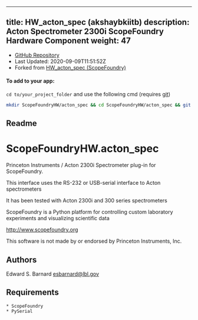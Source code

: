 
---
title: HW_acton_spec (akshaybkiitb)
description: Acton Spectrometer 2300i ScopeFoundry Hardware Component
weight: 47
---
- [GitHub Repository](https://github.com/akshaybkiitb/HW_acton_spec)
- Last Updated: 2020-09-09T11:51:52Z
- Forked from [HW_acton_spec (ScopeFoundry)](/docs/300_reference/hw-components/hw_acton_spec-scopefoundry)

#### To add to your app:

`cd to/your_project_folder` and use the following cmd (requires [git](/docs/100_development/20_git/))

```bash
mkdir ScopeFoundryHW/acton_spec && cd ScopeFoundryHW/acton_spec && git init --initial-branch=master && git remote add upstream_akshaybkiitb https://github.com/akshaybkiitb/HW_acton_spec && git pull upstream_akshaybkiitb master && cd ../..
```

## Readme
ScopeFoundryHW.acton_spec
=====================

Princeton Instruments / Acton 2300i Spectrometer plug-in for ScopeFoundry.

This interface uses the RS-232 or USB-serial interface to Acton spectrometers

It has been tested with Acton 2300i and 300 series spectrometers


ScopeFoundry is a Python platform for controlling custom laboratory 
experiments and visualizing scientific data

<http://www.scopefoundry.org>

This software is not made by or endorsed by Princeton Instruments, Inc.


Authors
----------

Edward S. Barnard <esbarnard@lbl.gov>


Requirements
------------

	* ScopeFoundry
	* PySerial


